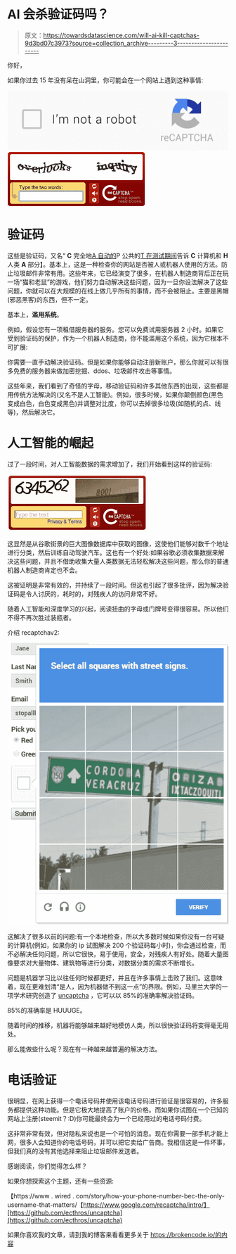 # AI 会杀验证码吗？

> 原文：<https://towardsdatascience.com/will-ai-kill-captchas-9d3bd07c3973?source=collection_archive---------3----------------------->

你好，

如果你过去 15 年没有呆在山洞里，你可能会在一个网站上遇到这种事情:

![](img/915165abc5523649952c98c8335d2b0d.png)![](img/4f16e7652639b2c1e1538139e07a5881.png)

# 验证码

这些是验证码，又名“ **C** 完全地[A 自动的](https://en.wikipedia.org/wiki/Automatic_test_equipment)P 公共的[T 在测试期间](https://en.wikipedia.org/wiki/Turing_test)告诉 **C** 计算机和 **H** 人类 **A** 部分】。基本上，这是一种检查你的网站是否被人或机器人使用的方法。防止垃圾邮件非常有用。这些年来，它已经演变了很多，在机器人制造商背后正在玩一场“猫和老鼠”的游戏，他们努力自动解决这些问题，因为一旦你设法解决了这些问题，你就可以在大规模的在线上做几乎所有的事情，而不会被阻止。主要是黑帽(邪恶黑客)的东西，但不一定。

基本上，**滥用系统**。

例如，假设您有一项租借服务器的服务。您可以免费试用服务器 2 小时。如果它受到验证码的保护，作为一个机器人制造商，你不能滥用这个系统，因为它根本不可扩展:

你需要一直手动解决验证码。但是如果你能够自动注册新账户，那么你就可以有很多免费的服务器来做加密挖掘、ddos、垃圾邮件攻击等事情。

这些年来，我们看到了奇怪的字母，移动验证码和许多其他东西的出现，这些都是用传统方法解决的(又名不是人工智能)。例如，很多时候，如果你颠倒颜色(黑色变成白色，白色变成黑色)并调整对比度，你可以去掉很多垃圾(如随机的点、线等)，然后解决它。

# 人工智能的崛起

过了一段时间，对人工智能数据的需求增加了，我们开始看到这样的验证码:

![](img/f255d1eed8c376517fd3f84d296eaf80.png)

这显然是从谷歌街景的巨大图像数据库中获取的图像，这使他们能够对数千个地址进行分类，然后训练自动驾驶汽车。这也有一个好处:如果谷歌必须收集数据来解决这些问题，并且不借助收集大量人类数据无法轻松解决这些问题，那么你的普通机器人制造商肯定也不会。

这被证明是非常有效的，并持续了一段时间。但这也引起了很多批评，因为解决验证码是令人讨厌的，耗时的，对残疾人的访问非常不好。

随着人工智能和深度学习的兴起，阅读扭曲的字母或门牌号变得很容易。所以他们不得不再次胜过装瓶者。

介绍 recaptchav2:

![](img/8f043f191fbb2633a1401b70cd5ca83e.png)

这解决了很多以前的问题:有一个本地检查，所以大多数时候如果你没有一台可疑的计算机(例如，如果你的 ip 试图解决 200 个验证码每小时)，你会通过检查，而不必解决任何问题，所以它很快，易于使用，安全，对残疾人有好处。随着大量图像要求对大量物体、建筑物等进行分类，对数据分类的需求不断增长。

问题是机器学习比以往任何时候都更好，并且在许多事情上击败了我们。这意味着，现在更难划清“是人，因为机器做不到这一点”的界限。例如，马里兰大学的一项学术研究创造了 [uncaptcha](http://uncaptcha.cs.umd.edu/) ，它可以以 85%的准确率解决验证码。

85%的准确率是 HUUUGE。

随着时间的推移，机器将能够越来越好地模仿人类，所以很快验证码将变得毫无用处。

那么能做些什么呢？现在有一种越来越普遍的解决方法。

# 电话验证

很明显，在网上获得一个电话号码并使用该电话号码进行验证是很容易的，许多服务都提供这种功能。但是它极大地提高了账户的价格。而如果你试图在一个已知的网站上注册(steemit？:D)你可能最终会为一个已经用过的电话号码付费。

这非常非常有效，但对隐私来说也是一个可怕的消息。现在你需要一部手机才能上网，很多人会知道你的电话号码，并可以把它卖给广告商。我相信这是一件坏事，但我们真的没有其他选择来阻止垃圾邮件发送者。

感谢阅读，你们觉得怎么样？

如果你想探索这个主题，还有一些资源:

【https://www . wired . com/story/how-your-phone-number-bec-the-only-username-that-matters/【https://www.google.com/recaptcha/intro/】[https://github.com/ecthros/uncaptcha](https://github.com/ecthros/uncaptcha)

如果你喜欢我的文章，请到我的博客来看看更多关于 https://brokencode.io/的内容